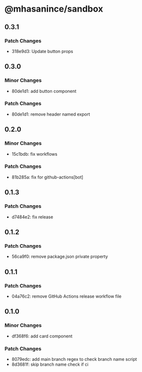 # @mhasanince/sandbox

## 0.3.1

### Patch Changes

- 318e9d3: Update button props

## 0.3.0

### Minor Changes

- 80de1d1: add button component

### Patch Changes

- 80de1d1: remove header named export

## 0.2.0

### Minor Changes

- 15c1bdb: fix workflows

### Patch Changes

- 81b285a: fix for github-actions[bot]

## 0.1.3

### Patch Changes

- d7484e2: fix release

## 0.1.2

### Patch Changes

- 56ca9f0: remove package.json private property

## 0.1.1

### Patch Changes

- 04a76c2: remove GitHub Actions release workflow file

## 0.1.0

### Minor Changes

- df368f6: add card component

### Patch Changes

- 8079edc: add main branch regex to check branch name script
- 8d3681f: skip branch name check if ci
